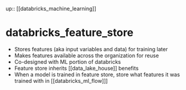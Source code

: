 up:: [[databricks_machine_learning]]

# databricks_feature_store

- Stores features (aka input variables and data) for training later
- Makes features available across the organization for reuse
- Co-designed with ML portion of databricks
- Feature store inherits [[data_lake_house]] benefits
- When a model is trained in feature store, store what features it was trained with in [[databricks_ml_flow]]]
